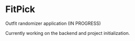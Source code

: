 # FitPick

Outfit randomizer application (IN PROGRESS)

Currently working on the backend and project initialization.
